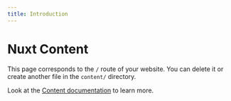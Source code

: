 ```yaml
---
title: Introduction
---
```


# Nuxt Content

This page corresponds to the `/` route of your website. You can delete it or create another file in the `content/` directory.

Look at the [Content documentation](https://content.nuxtjs.org/) to learn more.

<Card />
